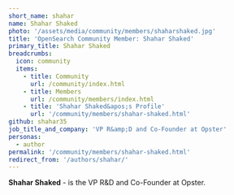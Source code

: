 ```yaml
---
short_name: shahar
name: Shahar Shaked
photo: '/assets/media/community/members/shaharshaked.jpg'
title: 'OpenSearch Community Member: Shahar Shaked'
primary_title: Shahar Shaked
breadcrumbs:
  icon: community
  items:
    - title: Community
      url: /community/index.html
    - title: Members
      url: /community/members/index.html
    - title: 'Shahar Shaked&apos;s Profile'
      url: '/community/members/shahar-shaked.html'
github: shahar35
job_title_and_company: 'VP R&amp;D and Co-Founder at Opster'
personas:
  - author
permalink: '/community/members/shahar-shaked.html'
redirect_from: '/authors/shahar/'
---
```

**Shahar Shaked** - is the VP R&D and Co-Founder at Opster.